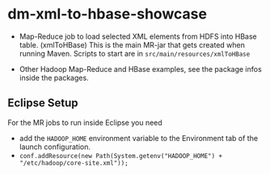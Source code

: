 dm-xml-to-hbase-showcase
========================

* Map-Reduce job to load selected XML elements from HDFS into HBase table. (xmlToHBase)
  This is the main MR-jar that gets created when running Maven.
  Scripts to start are in `src/main/resources/xmlToHBase`

* Other Hadoop Map-Reduce and HBase examples, see the package infos inside the packages.


Eclipse Setup
-------------

For the MR jobs to run inside Eclipse you need

* add the `HADOOP_HOME` environment variable to the Environment tab of the launch configuration.
* `conf.addResource(new Path(System.getenv("HADOOP_HOME") + "/etc/hadoop/core-site.xml"));`
